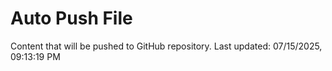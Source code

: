 # Auto Push File

Content that will be pushed to GitHub repository.
Last updated: 07/15/2025, 09:13:19 PM